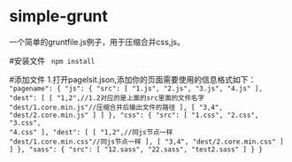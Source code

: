 # simple-grunt
一个简单的gruntfile.js例子，用于压缩合并css,js。

#安装文件
<code>
  npm install 
</code>

#添加文件
1.打开pagelsit.json,添加你的页面需要使用的信息格式如下：
<code>
"pagename": {
    "js": {
      "src": [
        "1.js",
        "2.js",
        "3.js",
        "4.js"
      ],
      "dest": [
        [
          "1,2",//1.2对应的是上面的src里面的文件名字
          "dest/1.core.min.js"//压缩合并后输出文件的路径
        ],
        [
          "3,4",
          "dest/2.core.min.js"
        ]
      ]
    },
    "css": {
      "src": [
        "1.css",
        "2.css",
        "3.css",
        "4.css"
      ],
      "dest": [
        [
          "1,2",//同js节点一样
          "dest/1.core.min.css"//同js节点一样
        ],
        [
          "3,4",
          "dest/2.core.min.css"
        ]
      ]
    },
    "sass": {
      "src": [
        "12.sass",
        "22.sass",
        "test2.sass"
      ]
    }
  }
</code>
